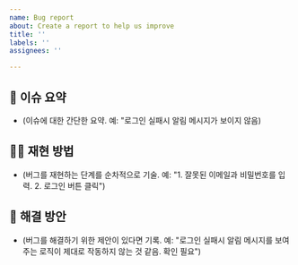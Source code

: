 ```yaml
---
name: Bug report
about: Create a report to help us improve
title: ''
labels: ''
assignees: ''

---
```


## 📍 이슈 요약

- (이슈에 대한 간단한 요약. 예: "로그인 실패시 알림 메시지가 보이지 않음)



## 🧙‍♀️ 재현 방법

- (버그를 재현하는 단계를 순차적으로 기술. 예: "1. 잘못된 이메일과 비밀번호를 입력. 2. 로그인 버튼 클릭") 



## 🌱 해결 방안

- (버그를 해결하기 위한 제안이 있다면 기록. 예: "로그인 실패시 알림 메시지를 보여주는 로직이 제대로 작동하지 않는 것 같음. 확인 필요")
